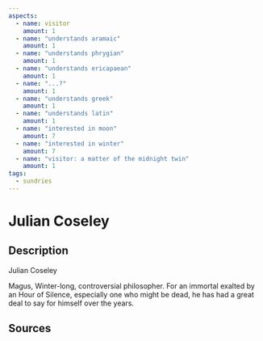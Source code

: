 ```yaml
---
aspects: 
  - name: visitor
    amount: 1
  - name: "understands aramaic"
    amount: 1
  - name: "understands phrygian"
    amount: 1
  - name: "understands ericapaean"
    amount: 1
  - name: "...?"
    amount: 1
  - name: "understands greek"
    amount: 1
  - name: "understands latin"
    amount: 1
  - name: "interested in moon"
    amount: 7
  - name: "interested in winter"
    amount: 7
  - name: "visitor: a matter of the midnight twin"
    amount: 1
tags:
  - sundries
---
```

# Julian Coseley
## Description
Julian Coseley

Magus, Winter-long, controversial philosopher. For an immortal exalted by an Hour of Silence, especially one who might be dead, he has had a great deal to say for himself over the years.
## Sources

